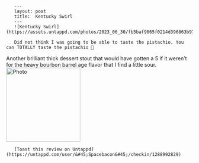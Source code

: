 
       ---
       layout: post
       title:  Kentucky Swirl
       ---
       ![Kentucky Swirl](https://assets.untappd.com/photos/2023_06_30/fb5baf9065f0214d396863b97940a742_200x200.jpg)

       Did not think I was going to be able to taste the pistachio. You can TOTALLY taste the pistachio 🤤

Another brilliant thick dessert stout that would have gotten a 5 if it weren’t for the heavy bourbon barrel age flavor that I find a little sour.
						  <br />
						  <img height="200" width="200" src="https://assets.untappd.com/photos/2023_06_30/fb5baf9065f0214d396863b97940a742_200x200.jpg" alt="Photo">         
						
       [Toast this review on Untappd](https://untappd.com/user/&#45;Spacebacon&#45;/checkin/1288992829)
       